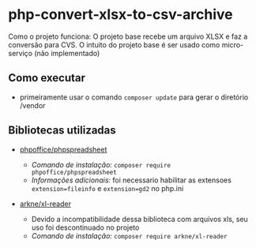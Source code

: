 # php-convert-xlsx-to-csv-archive
Como o projeto funciona: O projeto base recebe um arquivo XLSX e faz a conversão para CVS. O intuito do projeto base é ser usado como micro-serviço (não implementado)

## Como executar
- primeiramente usar o comando ```composer update``` para gerar o diretório /vendor

## Bibliotecas utilizadas
- [phpoffice/phpspreadsheet](https://github.com/phpoffice/phpspreadsheet)
  - *Comando de instalação:* ```composer require phpoffice/phpspreadsheet```
  - *Informações adicionais:* foi necessario habilitar as extensoes ```extension=fileinfo``` e ```extension=gd2``` no php.ini

- [arkne/xl-reader](https://github.com/Ark4ne/xl-reader)
  - Devido a incompatibilidade dessa biblioteca com arquivos xls, seu uso foi descontinuado no projeto
  - *Comando de instalação:* ```composer require arkne/xl-reader```
